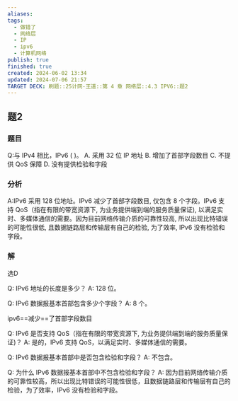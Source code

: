 ```yaml
---
aliases: 
tags:
  - 做错了
  - 网络层
  - IP
  - ipv6
  - 计算机网络
publish: true
finished: true
created: 2024-06-02 13:34
updated: 2024-07-06 21:57
TARGET DECK: 刷题::25计网-王道::第 4 章 网络层::4.3 IPV6::题2
---
```


## 题2
### 题目
Q:与 IPv4 相比，IPv6 ( )。
A. 采用 32 位 IP 地址 B. 增加了首部字段数目
C. 不提供 QoS 保障 D. 没有提供检验和字段
### 分析
A:IPv6 采用 128 位地址。IPv6 减少了首部字段数目, 仅包含 8 个字段。IPv6 支持 QoS（指在有限的带宽资源下, 为业务提供端到端的服务质量保证), 以满足实时、多媒体通信的需要。因为目前网络传输介质的可靠性较高, 所以出现比特错误的可能性很低, 且数据链路层和传输层有自己的检验, 为了效率, IPv6 没有检验和字段。
### 解
选D 




Q: IPv6 地址的长度是多少？
A: 128 位。



Q: IPv6 数据报基本首部包含多少个字段？
A: 8 个。


ipv6==减少==了首部字段数目



Q: IPv6 是否支持 QoS（指在有限的带宽资源下, 为业务提供端到端的服务质量保证)？
A: 是的，IPv6 支持 QoS，以满足实时、多媒体通信的需要。



Q: IPv6 数据报基本首部中是否包含检验和字段？
A: 不包含。


Q: 为什么 IPv6 数据报基本首部中不包含检验和字段？
A: 因为目前网络传输介质的可靠性较高，所以出现比特错误的可能性很低，且数据链路层和传输层有自己的检验，为了效率，IPv6 没有检验和字段。

